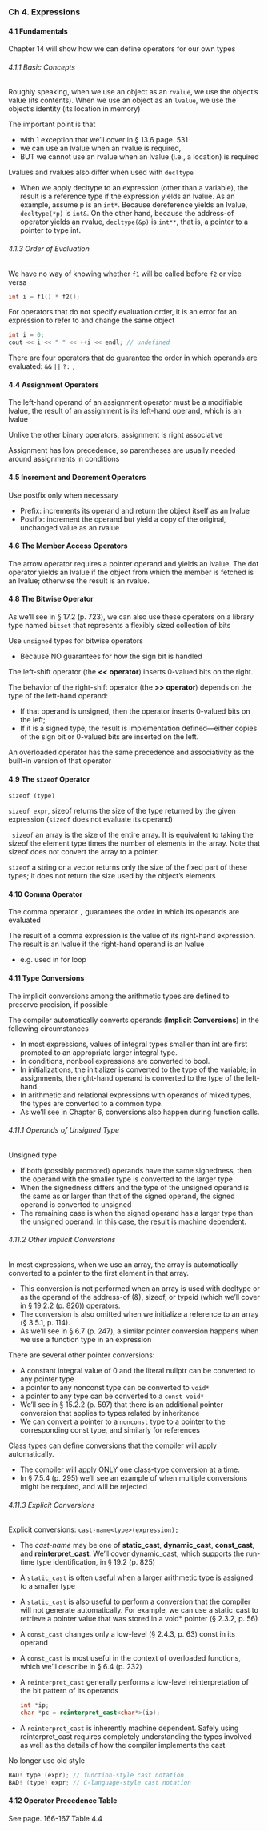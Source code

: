 ### Ch 4. Expressions

#### 4.1 Fundamentals

Chapter 14 will show how we can define operators for our own types

###### 4.1.1 Basic Concepts

Roughly speaking, when we use an object as an `rvalue`, we use the object’s value (its contents). When we use an object as an `lvalue`, we use the object’s identity (its location in memory)

The important point is that 

- with 1 exception that we’ll cover in § 13.6 page. 531
- we can use an lvalue when an rvalue is required, 
- BUT we cannot use an rvalue when an lvalue (i.e., a location) is required

Lvalues and rvalues also differ when used with `decltype`

- When we apply decltype to an expression (other than a variable), the result is a reference type if the expression yields an lvalue. As an example, assume p is an `int*`. Because dereference yields an lvalue, `decltype(*p)` is `int&`. On the other hand, because the address-of operator yields an rvalue, `decltype(&p)` is `int**`, that is, a pointer to a pointer to type int.

###### 4.1.3 Order of Evaluation

We have no way of knowing whether `f1` will be called before `f2` or vice versa

```c++
int i = f1() * f2();
```

For operators that do not specify evaluation order, it is an error for an expression to refer to and change the same object

```c++
int i = 0;
cout << i << " " << ++i << endl; // undefined
```

There are four operators that do guarantee the order in which operands are evaluated: `&&` `||` `?:` `,`



#### 4.4 Assignment Operators

The left-hand operand of an assignment operator must be a modifiable lvalue, the result of an assignment is its left-hand operand, which is an lvalue

Unlike the other binary operators, assignment is right associative

Assignment has low precedence, so parentheses are usually needed around assignments in conditions



#### 4.5 Increment and Decrement Operators

Use postfix only when necessary

- Prefix: increments its operand and return the object itself as an lvalue
- Postfix: increment the operand but yield a copy of the original, unchanged value as an rvalue



#### 4.6 The Member Access Operators

The arrow operator requires a pointer operand and yields an lvalue. The dot operator yields an lvalue if the object from which the member is fetched is an lvalue; otherwise the result is an rvalue.



#### 4.8 The Bitwise Operator

As we’ll see in § 17.2 (p. 723), we can also use these operators on a library type named `bitset` that represents a flexibly sized collection of bits

Use `unsigned` types for bitwise operators

- Because NO guarantees for how the sign bit is handled

The left-shift operator (the **<<** **operator**) inserts 0-valued bits on the right. 

The behavior of the right-shift operator (the **>>** **operator**) depends on the type of the left-hand operand: 

- If that operand is unsigned, then the operator inserts 0-valued bits on the left;
- If it is a signed type, the result is implementation defined—either copies of the sign bit or 0-valued bits are inserted on the left.

An overloaded operator has the same precedence and associativity as the built-in version of that operator



#### 4.9 The `sizeof` Operator

`sizeof (type)` 

`sizeof expr`, sizeof returns the size of the type returned by the given expression (`sizeof` does not evaluate its operand)

` sizeof` an array is the size of the entire array. It is equivalent to taking the sizeof the element type times the number of elements in the array. Note that sizeof does not convert the array to a pointer.

`sizeof` a string or a vector returns only the size of the fixed part of these types; it does not return the size used by the object’s elements



#### 4.10 Comma Operator

The comma operator `,` guarantees the order in which its operands are evaluated

The result of a comma expression is the value of its right-hand expression. The result is an lvalue if the right-hand operand is an lvalue

- e.g. used in for loop



#### 4.11 Type Conversions

The implicit conversions among the arithmetic types are defined to preserve precision, if possible

The compiler automatically converts operands (**Implicit Conversions**) in the following circumstances

- In most expressions, values of integral types smaller than int are first promoted to an appropriate larger integral type.
- In conditions, nonbool expressions are converted to bool.
- In initializations, the initializer is converted to the type of the variable; in assignments, the right-hand operand is converted to the type of the left-hand.
- In arithmetic and relational expressions with operands of mixed types, the types are converted to a common type.
- As we’ll see in Chapter 6, conversions also happen during function calls.

###### 4.11.1 Operands of Unsigned Type

Unsigned type

- If both (possibly promoted) operands have the same signedness, then the operand with the smaller type is converted to the larger type
- When the signedness differs and the type of the unsigned operand is the same as or larger than that of the signed operand, the signed operand is converted to unsigned
- The remaining case is when the signed operand has a larger type than the unsigned operand. In this case, the result is machine dependent.

###### 4.11.2 Other Implicit Conversions

In most expressions, when we use an array, the array is automatically converted to a pointer to the first element in that array. 

- This conversion is not performed when an array is used with decltype or as the operand of the address-of (&), sizeof, or typeid (which we’ll cover in § 19.2.2 (p. 826)) operators. 
- The conversion is also omitted when we initialize a reference to an array (§ 3.5.1, p. 114). 
- As we’ll see in § 6.7 (p. 247), a similar pointer conversion happens when we use a function type in an expression

There are several other pointer conversions:

- A constant integral value of 0 and the literal nullptr can be converted to any pointer type
- a pointer to any nonconst type can be converted to `void*`
- a pointer to any type can be converted to a `const void*`
- We’ll see in § 15.2.2 (p. 597) that there is an additional pointer conversion that applies to types related by inheritance
- We can convert a pointer to a `nonconst` type to a pointer to the corresponding const type, and similarly for references

Class types can define conversions that the compiler will apply automatically. 

- The compiler will apply ONLY one class-type conversion at a time. 
- In § 7.5.4 (p. 295) we’ll see an example of when multiple conversions might be required, and will be rejected

###### 4.11.3 Explicit Conversions

Explicit conversions: `cast-name<type>(expression);`

- The *cast-name* may be one of **static_cast**, **dynamic_cast**, **const_cast**, and **reinterpret_cast**. We’ll cover dynamic_cast, which supports the run-time type identification, in § 19.2 (p. 825)

- A `static_cast` is often useful when a larger arithmetic type is assigned to a smaller type

- A `static_cast` is also useful to perform a conversion that the compiler will not generate automatically. For example, we can use a static_cast to retrieve a pointer value that was stored in a void* pointer (§ 2.3.2, p. 56)

- A `const_cast` changes only a low-level (§ 2.4.3, p. 63) const in its operand

- A `const_cast` is most useful in the context of overloaded functions, which we’ll describe in § 6.4 (p. 232)

- A `reinterpret_cast` generally performs a low-level reinterpretation of the bit pattern of its operands

  ```c++
  int *ip;
  char *pc = reinterpret_cast<char*>(ip);
  ```

- A `reinterpret_cast` is inherently machine dependent. Safely using reinterpret_cast requires completely understanding the types involved as well as the details of how the compiler implements the cast

No longer use old style

```c++
BAD! type (expr); // function-style cast notation 
BAD! (type) expr; // C-language-style cast notation
```



#### 4.12 Operator Precedence Table

See page. 166-167 Table 4.4

